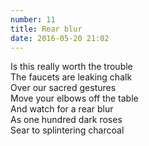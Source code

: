 ```yaml
---
number: 11
title: Rear blur
date: 2016-05-20 21:02
---
```


Is this really worth the trouble<br>
The faucets are leaking chalk<br>
Over our sacred gestures<br>
Move your elbows off the table<br>
And watch for a rear blur<br>
As one hundred dark roses<br>
Sear to splintering charcoal<br>